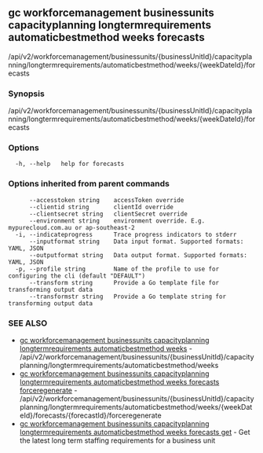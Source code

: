 ## gc workforcemanagement businessunits capacityplanning longtermrequirements automaticbestmethod weeks forecasts

/api/v2/workforcemanagement/businessunits/{businessUnitId}/capacityplanning/longtermrequirements/automaticbestmethod/weeks/{weekDateId}/forecasts

### Synopsis

/api/v2/workforcemanagement/businessunits/{businessUnitId}/capacityplanning/longtermrequirements/automaticbestmethod/weeks/{weekDateId}/forecasts

### Options

```
  -h, --help   help for forecasts
```

### Options inherited from parent commands

```
      --accesstoken string    accessToken override
      --clientid string       clientId override
      --clientsecret string   clientSecret override
      --environment string    environment override. E.g. mypurecloud.com.au or ap-southeast-2
  -i, --indicateprogress      Trace progress indicators to stderr
      --inputformat string    Data input format. Supported formats: YAML, JSON
      --outputformat string   Data output format. Supported formats: YAML, JSON
  -p, --profile string        Name of the profile to use for configuring the cli (default "DEFAULT")
      --transform string      Provide a Go template file for transforming output data
      --transformstr string   Provide a Go template string for transforming output data
```

### SEE ALSO

* [gc workforcemanagement businessunits capacityplanning longtermrequirements automaticbestmethod weeks](gc_workforcemanagement_businessunits_capacityplanning_longtermrequirements_automaticbestmethod_weeks.html)	 - /api/v2/workforcemanagement/businessunits/{businessUnitId}/capacityplanning/longtermrequirements/automaticbestmethod/weeks
* [gc workforcemanagement businessunits capacityplanning longtermrequirements automaticbestmethod weeks forecasts forceregenerate](gc_workforcemanagement_businessunits_capacityplanning_longtermrequirements_automaticbestmethod_weeks_forecasts_forceregenerate.html)	 - /api/v2/workforcemanagement/businessunits/{businessUnitId}/capacityplanning/longtermrequirements/automaticbestmethod/weeks/{weekDateId}/forecasts/{forecastId}/forceregenerate
* [gc workforcemanagement businessunits capacityplanning longtermrequirements automaticbestmethod weeks forecasts get](gc_workforcemanagement_businessunits_capacityplanning_longtermrequirements_automaticbestmethod_weeks_forecasts_get.html)	 - Get the latest long term staffing requirements for a business unit


